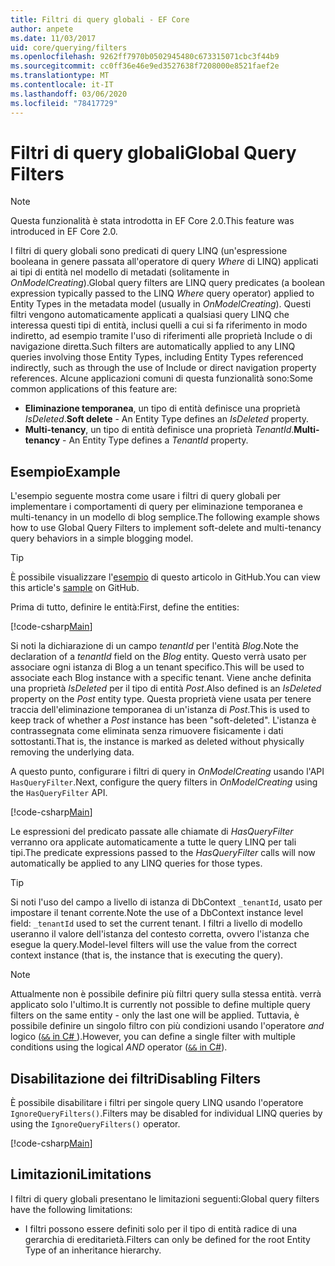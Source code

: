 ```yaml
---
title: Filtri di query globali - EF Core
author: anpete
ms.date: 11/03/2017
uid: core/querying/filters
ms.openlocfilehash: 9262ff7970b0502945480c673315071cbc3f44b9
ms.sourcegitcommit: cc0ff36e46e9ed3527638f7208000e8521faef2e
ms.translationtype: MT
ms.contentlocale: it-IT
ms.lasthandoff: 03/06/2020
ms.locfileid: "78417729"
---
```

# <a name="global-query-filters"></a><span data-ttu-id="a0dcd-102">Filtri di query globali</span><span class="sxs-lookup"><span data-stu-id="a0dcd-102">Global Query Filters</span></span>

> [!NOTE]
> <span data-ttu-id="a0dcd-103">Questa funzionalità è stata introdotta in EF Core 2.0.</span><span class="sxs-lookup"><span data-stu-id="a0dcd-103">This feature was introduced in EF Core 2.0.</span></span>

<span data-ttu-id="a0dcd-104">I filtri di query globali sono predicati di query LINQ (un'espressione booleana in genere passata all'operatore di query *Where* di LINQ) applicati ai tipi di entità nel modello di metadati (solitamente in *OnModelCreating*).</span><span class="sxs-lookup"><span data-stu-id="a0dcd-104">Global query filters are LINQ query predicates (a boolean expression typically passed to the LINQ *Where* query operator) applied to Entity Types in the metadata model (usually in *OnModelCreating*).</span></span> <span data-ttu-id="a0dcd-105">Questi filtri vengono automaticamente applicati a qualsiasi query LINQ che interessa questi tipi di entità, inclusi quelli a cui si fa riferimento in modo indiretto, ad esempio tramite l'uso di riferimenti alle proprietà Include o di navigazione diretta.</span><span class="sxs-lookup"><span data-stu-id="a0dcd-105">Such filters are automatically applied to any LINQ queries involving those Entity Types, including Entity Types referenced indirectly, such as through the use of Include or direct navigation property references.</span></span> <span data-ttu-id="a0dcd-106">Alcune applicazioni comuni di questa funzionalità sono:</span><span class="sxs-lookup"><span data-stu-id="a0dcd-106">Some common applications of this feature are:</span></span>

* <span data-ttu-id="a0dcd-107">**Eliminazione temporanea**, un tipo di entità definisce una proprietà *IsDeleted*.</span><span class="sxs-lookup"><span data-stu-id="a0dcd-107">**Soft delete** - An Entity Type defines an *IsDeleted* property.</span></span>
* <span data-ttu-id="a0dcd-108">**Multi-tenancy**, un tipo di entità definisce una proprietà *TenantId*.</span><span class="sxs-lookup"><span data-stu-id="a0dcd-108">**Multi-tenancy** - An Entity Type defines a *TenantId* property.</span></span>

## <a name="example"></a><span data-ttu-id="a0dcd-109">Esempio</span><span class="sxs-lookup"><span data-stu-id="a0dcd-109">Example</span></span>

<span data-ttu-id="a0dcd-110">L'esempio seguente mostra come usare i filtri di query globali per implementare i comportamenti di query per eliminazione temporanea e multi-tenancy in un modello di blog semplice.</span><span class="sxs-lookup"><span data-stu-id="a0dcd-110">The following example shows how to use Global Query Filters to implement soft-delete and multi-tenancy query behaviors in a simple blogging model.</span></span>

> [!TIP]
> <span data-ttu-id="a0dcd-111">È possibile visualizzare l'[esempio](https://github.com/dotnet/EntityFramework.Docs/tree/master/samples/core/QueryFilters) di questo articolo in GitHub.</span><span class="sxs-lookup"><span data-stu-id="a0dcd-111">You can view this article's [sample](https://github.com/dotnet/EntityFramework.Docs/tree/master/samples/core/QueryFilters) on GitHub.</span></span>

<span data-ttu-id="a0dcd-112">Prima di tutto, definire le entità:</span><span class="sxs-lookup"><span data-stu-id="a0dcd-112">First, define the entities:</span></span>

[!code-csharp[Main](../../../samples/core/QueryFilters/Program.cs#Entities)]

<span data-ttu-id="a0dcd-113">Si noti la dichiarazione di un campo _tenantId_ per l'entità _Blog_.</span><span class="sxs-lookup"><span data-stu-id="a0dcd-113">Note the declaration of a _tenantId_ field on the _Blog_ entity.</span></span> <span data-ttu-id="a0dcd-114">Questo verrà usato per associare ogni istanza di Blog a un tenant specifico.</span><span class="sxs-lookup"><span data-stu-id="a0dcd-114">This will be used to associate each Blog instance with a specific tenant.</span></span> <span data-ttu-id="a0dcd-115">Viene anche definita una proprietà _IsDeleted_ per il tipo di entità _Post_.</span><span class="sxs-lookup"><span data-stu-id="a0dcd-115">Also defined is an _IsDeleted_ property on the _Post_ entity type.</span></span> <span data-ttu-id="a0dcd-116">Questa proprietà viene usata per tenere traccia dell'eliminazione temporanea di un'istanza di _Post_.</span><span class="sxs-lookup"><span data-stu-id="a0dcd-116">This is used to keep track of whether a _Post_ instance has been "soft-deleted".</span></span> <span data-ttu-id="a0dcd-117">L'istanza è contrassegnata come eliminata senza rimuovere fisicamente i dati sottostanti.</span><span class="sxs-lookup"><span data-stu-id="a0dcd-117">That is, the instance is marked as deleted without physically removing the underlying data.</span></span>

<span data-ttu-id="a0dcd-118">A questo punto, configurare i filtri di query in _OnModelCreating_ usando l'API `HasQueryFilter`.</span><span class="sxs-lookup"><span data-stu-id="a0dcd-118">Next, configure the query filters in _OnModelCreating_ using the `HasQueryFilter` API.</span></span>

[!code-csharp[Main](../../../samples/core/QueryFilters/Program.cs#Configuration)]

<span data-ttu-id="a0dcd-119">Le espressioni del predicato passate alle chiamate di _HasQueryFilter_ verranno ora applicate automaticamente a tutte le query LINQ per tali tipi.</span><span class="sxs-lookup"><span data-stu-id="a0dcd-119">The predicate expressions passed to the _HasQueryFilter_ calls will now automatically be applied to any LINQ queries for those types.</span></span>

> [!TIP]
> <span data-ttu-id="a0dcd-120">Si noti l'uso del campo a livello di istanza di DbContext `_tenantId`, usato per impostare il tenant corrente.</span><span class="sxs-lookup"><span data-stu-id="a0dcd-120">Note the use of a DbContext instance level field: `_tenantId` used to set the current tenant.</span></span> <span data-ttu-id="a0dcd-121">I filtri a livello di modello useranno il valore dell'istanza del contesto corretta, ovvero l'istanza che esegue la query.</span><span class="sxs-lookup"><span data-stu-id="a0dcd-121">Model-level filters will use the value from the correct context instance (that is, the instance that is executing the query).</span></span>

> [!NOTE]
> <span data-ttu-id="a0dcd-122">Attualmente non è possibile definire più filtri query sulla stessa entità. verrà applicato solo l'ultimo.</span><span class="sxs-lookup"><span data-stu-id="a0dcd-122">It is currently not possible to define multiple query filters on the same entity - only the last one will be applied.</span></span> <span data-ttu-id="a0dcd-123">Tuttavia, è possibile definire un singolo filtro con più condizioni usando l'operatore _and_ logico ([`&&` in C# ](https://docs.microsoft.com/dotnet/csharp/language-reference/operators/boolean-logical-operators#conditional-logical-and-operator-)).</span><span class="sxs-lookup"><span data-stu-id="a0dcd-123">However, you can define a single filter with multiple conditions using the logical _AND_ operator ([`&&` in C#](https://docs.microsoft.com/dotnet/csharp/language-reference/operators/boolean-logical-operators#conditional-logical-and-operator-)).</span></span>

## <a name="disabling-filters"></a><span data-ttu-id="a0dcd-124">Disabilitazione dei filtri</span><span class="sxs-lookup"><span data-stu-id="a0dcd-124">Disabling Filters</span></span>

<span data-ttu-id="a0dcd-125">È possibile disabilitare i filtri per singole query LINQ usando l'operatore `IgnoreQueryFilters()`.</span><span class="sxs-lookup"><span data-stu-id="a0dcd-125">Filters may be disabled for individual LINQ queries by using the `IgnoreQueryFilters()` operator.</span></span>

[!code-csharp[Main](../../../samples/core/QueryFilters/Program.cs#IgnoreFilters)]

## <a name="limitations"></a><span data-ttu-id="a0dcd-126">Limitazioni</span><span class="sxs-lookup"><span data-stu-id="a0dcd-126">Limitations</span></span>

<span data-ttu-id="a0dcd-127">I filtri di query globali presentano le limitazioni seguenti:</span><span class="sxs-lookup"><span data-stu-id="a0dcd-127">Global query filters have the following limitations:</span></span>

* <span data-ttu-id="a0dcd-128">I filtri possono essere definiti solo per il tipo di entità radice di una gerarchia di ereditarietà.</span><span class="sxs-lookup"><span data-stu-id="a0dcd-128">Filters can only be defined for the root Entity Type of an inheritance hierarchy.</span></span>
